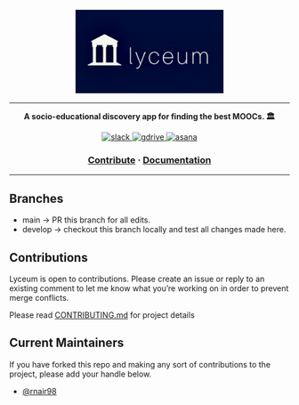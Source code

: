 <p align="center">
  <a href="https://swipeclass.web.app/">
    <img src="https://github.com/rnair98/lyceum-react-native/blob/main/assets/lyceum.jpeg?raw=true" alt="logo" height=150 />
	</a>
</p>

---
<p align="center">
  <strong>A socio-educational discovery app for finding the best MOOCs. 🏛</strong>
</p>
<p align="center">
  <a href="https://join.slack.com/t/lyceum-app/signup">
    <img src="https://img.shields.io/badge/Slack-%40lyceum--app%2FLYCEUM-informational" alt="slack" />
  </a>
  <a href="https://drive.google.com/drive/folders/1veUqdmMiuGl8m0rIrhU4gth7zQpH03e9?usp=sharing">
    <img src="https://img.shields.io/badge/Drive-project%20docs-yellow" alt="gdrive" />
  </a>
  <a href="https://app.asana.com/share/umich/cis-375-final-project-team-i/939514425027676/8840abf1061e76e21821495b4b4aa93e">
    <img src="https://img.shields.io/badge/Asana-project%20management-critical" alt="asana"/>
  </a>
</p>


<h3 align="center">
  <a href="https://github.com/rnair98/lyceum-react-native/blob/main/CONTRIBUTING.md">Contribute</a>
  <span> · </span>
  <a href="https://lyceum-1.gitbook.io/lyceum/">Documentation</a>
</h3>


---

## Branches

* main -> PR this branch for all edits.
* develop -> checkout this branch locally and test all changes made here.

## Contributions

Lyceum is open to contributions. Please create an issue or reply to an existing comment to let me know what you’re working on in order to prevent merge conflicts.

Please read [CONTRIBUTING.md](CONTRIBUTING.md) for project details

## Current Maintainers

If you have forked this repo and making any sort of contributions to the project, please add your handle below.

* [@rnair98](https://github.com/rnair98)

